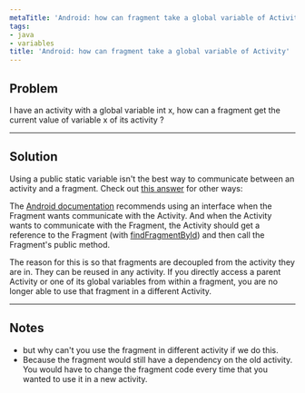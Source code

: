 ```yaml
---
metaTitle: 'Android: how can fragment take a global variable of Activity'
tags:
- java
- variables
title: 'Android: how can fragment take a global variable of Activity'
---
```


## Problem

I have an activity with a global variable int x, how can a fragment get the current value of variable x of its activity ?



---

## Solution

Using a public static variable isn't the best way to communicate between an activity and a fragment. Check out [this answer](https://stackoverflow.com/a/20521851/3681880) for other ways:


The [Android documentation](http://developer.android.com/training/basics/fragments/communicating.html) recommends using an interface when the Fragment wants communicate with the Activity. And when the Activity wants to communicate with the Fragment, the Activity should get a reference to the Fragment (with [findFragmentById](http://developer.android.com/reference/android/support/v4/app/FragmentManager.html#findFragmentById%28int%29)) and then call the Fragment's public method.


The reason for this is so that fragments are decoupled from the activity they are in. They can be reused in any activity. If you directly access a parent Activity or one of its global variables from within a fragment, you are no longer able to use that fragment in a different Activity.



---

## Notes

- but why can't you use the fragment in different activity if we do this.
-  Because the fragment would still have a dependency on the old activity. You would have to change the fragment code every time that you wanted to use it in a new activity.
